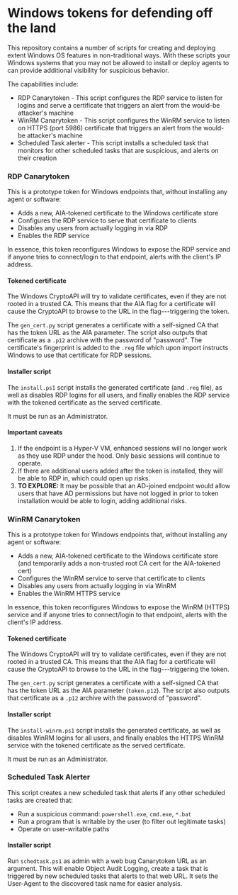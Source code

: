 # Windows tokens for defending off the land

This repository contains a number of scripts for creating and deploying extent Windows OS features in non-traditional ways.
With these scripts your Windows systems that you may not be allowed to install or deploy agents to can provide additional 
visibility for suspicious behavior.

The capabilities include:
- RDP Canarytoken - This script configures the RDP service to listen for logins and serve a certificate that triggers an alert from the would-be attacker's machine
- WinRM Canarytoken - This script configures the WinRM service to listen on HTTPS (port 5986) certificate that triggers an alert from the would-be attacker's machine
- Scheduled Task alerter - This script installs a scheduled task that monitors for other scheduled tasks that are suspicious, and alerts on their creation


### RDP Canarytoken

This is a prototype token for Windows endpoints that, without installing any agent or software:

 * Adds a new, AIA-tokened certificate to the Windows certificate store
 * Configures the RDP service to serve that certificate to clients
 * Disables any users from actually logging in via RDP
 * Enables the RDP service

In essence, this token reconfigures Windows to expose the RDP service and if anyone tries to connect/login to that endpoint, alerts with the client's IP address.

#### Tokened certificate

The Windows CryptoAPI will try to validate certificates, even if they are not rooted in a trusted CA. This means that the AIA flag for a certificate will cause the CryptoAPI to browse to the URL in the flag---triggering the token.

The `gen_cert.py` script generates a certificate with a self-signed CA that has the token URL as the AIA parameter. The script also outputs that certificate as a `.p12` archive with the password of "password". The certificate's fingerprint is added to the `.reg` file which upon import instructs Windows to use that certificate for RDP sessions.

#### Installer script

The `install.ps1` script installs the generated certificate (and `.reg` file), as well as disables RDP logins for all users, and finally enables the RDP service with the tokened certificate as the served certificate.

It must be run as an Administrator.

#### Important caveats
1. If the endpoint is a Hyper-V VM, enhanced sessions will no longer work as they use RDP under the hood. Only basic sessions will continue to operate.
2. If there are additional users added after the token is installed, they will be able to RDP in, which could open up risks.
3. **TO EXPLORE:** It may be possible that an AD-joined endpoint would allow users that have AD permissions but have not logged in prior to token installation would be able to login, adding additional risks.

### WinRM Canarytoken

This is a prototype token for Windows endpoints that, without installing any agent or software:

 * Adds a new, AIA-tokened certificate to the Windows certificate store (and temporarily adds a non-trusted root CA cert for the AIA-tokened cert)
 * Configures the WinRM service to serve that certificate to clients
 * Disables any users from actually logging in via WinRM
 * Enables the WinRM HTTPS service

In essence, this token reconfigures Windows to expose the WinRM (HTTPS) service and if anyone tries to connect/login to that endpoint, alerts with the client's IP address.

#### Tokened certificate

The Windows CryptoAPI will try to validate certificates, even if they are not rooted in a trusted CA. This means that the AIA flag for a certificate will cause the CryptoAPI to browse to the URL in the flag---triggering the token.

The `gen_cert.py` script generates a certificate with a self-signed CA that has the token URL as the AIA parameter (`token.p12`). The script also outputs that certificate as a `.p12` archive with the password of "password". 

#### Installer script

The `install-winrm.ps1` script installs the generated certificate, as well as disables WinRM logins for all users, and finally enables the HTTPS WinRM service with the tokened certificate as the served certificate.

It must be run as an Administrator.

### Scheduled Task Alerter

This script creates a new scheduled task that alerts if any other scheduled tasks are created that:
- Run a suspicious command: `powershell.exe`, `cmd.exe`, `*.bat`
- Run a program that is writable by the user (to filter out legitimate tasks)
- Operate on user-writable paths

#### Installer script

Run `schedtask.ps1` as admin with a web bug Canarytoken URL as an argument. This will enable Object Audit Logging, create a task that is triggered by new scheduled tasks that alerts to that web URL. It sets the User-Agent to the discovered task name for easier analysis.
